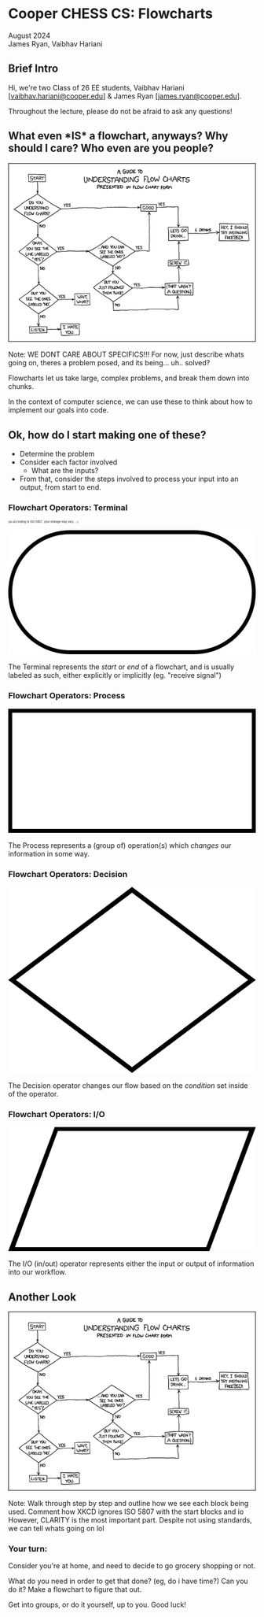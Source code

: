 [comment]: # (THEME = black)
[comment]: # (CODE_THEME = base16/zenburn)

# Cooper CHESS CS: Flowcharts
August 2024     
James Ryan, Vaibhav Hariani

[comment]: # (!!!)

## Brief Intro

Hi, we're two Class of 26 EE students, Vaibhav Hariani [vaibhav.hariani@cooper.edu] 
\& James Ryan [james.ryan@cooper.edu]. 

Throughout the lecture, please do not be afraid to ask any questions!

[comment]: # (!!!)

## What even \*IS\* a flowchart, anyways? Why should I care? Who even are you people?
   
[comment]: # (|||)

![basically, this.](media/xkdc.png)

Note:
WE DONT CARE ABOUT SPECIFICS!!!
For now, just describe whats going on, theres a problem posed, and its being... 
uh.. solved?

[comment]: # (|||)

Flowcharts let us take large, complex problems, and break them down into chunks.

In the context of computer science, we can use these to think about how to 
implement our goals into code.

[comment]: # (|||)

## Ok, how do I start making one of these?

- Determine the problem
- Consider each factor involved
  - What are the inputs?
- From that, consider the steps involved to process your input into an output, 
from start to end.

[comment]: # (|||)

### Flowchart Operators: Terminal

<div style="font-size: .4em;">
(as according to ISO 5807.. your mileage may vary.....)
</div>

![term](media/ops/term.svg)<!-- .element: style="height:20vh; image-rendering: crisp-edges;" -->

The Terminal represents the *start* or *end* of a flowchart, and is usually 
labeled as such, either explicitly or implicitly (eg. "receive signal")

[comment]: # (|||)

### Flowchart Operators: Process
![term](media/ops/proc.svg)<!-- .element: style="height:20vh; image-rendering: crisp-edges;" -->

The Process represents a (group of) operation(s) which *changes* our information 
in some way.

[comment]: # (|||)

### Flowchart Operators: Decision
![term](media/ops/dec.svg)<!-- .element: style="height:20vh; image-rendering: crisp-edges;" -->

The Decision operator changes our flow based on the *condition* set inside of 
the operator. 

[comment]: # (|||)

### Flowchart Operators: I/O
![term](media/ops/io.svg)<!-- .element: style="height:20vh; image-rendering: crisp-edges;" -->

The I/O (in/out) operator represents either the input or output of information 
into our workflow.

[comment]: # (!!!)

## Another Look
![basically, this.](media/xkdc.png)

Note:
Walk through step by step and outline how we see each block being used.
Comment how XKCD ignores ISO 5807 with the start blocks and io
However, CLARITY is the most important part. Despite not using standards, 
we can tell whats going on lol

[comment]: # (|||)

### Your turn:

Consider you're at home, and need to decide to go grocery shopping or not. 

What do you need in order to get that done? (eg, do i have time?) Can you do it? 
Make a flowchart to figure that out.

Get into groups, or do it yourself, up to you. Good luck!

[comment]: # (!!!)
